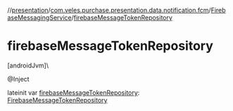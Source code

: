 //[presentation](../../../index.md)/[com.veles.purchase.presentation.data.notification.fcm](../index.md)/[FirebaseMessagingService](index.md)/[firebaseMessageTokenRepository](firebase-message-token-repository.md)

# firebaseMessageTokenRepository

[androidJvm]\

@Inject

lateinit var [firebaseMessageTokenRepository](firebase-message-token-repository.md): [FirebaseMessageTokenRepository](../../../../domain/domain/com.veles.purchase.domain.repository.user/-firebase-message-token-repository/index.md)
